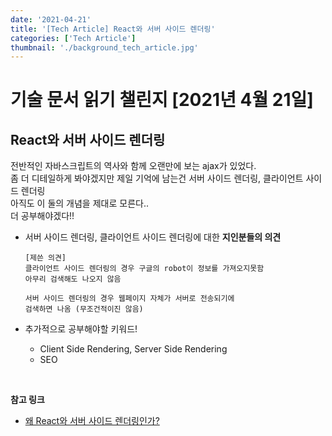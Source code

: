 ```yaml
---
date: '2021-04-21'
title: '[Tech Article] React와 서버 사이드 렌더링'
categories: ['Tech Article']
thumbnail: './background_tech_article.jpg'
---
```


# 기술 문서 읽기 챌린지 [2021년 4월 21일]

## **React와 서버 사이드 렌더링**

전반적인 자바스크립트의 역사와 함께 오랜만에 보는 ajax가 있었다.  
좀 더 디테일하게 봐야겠지만 제일 기억에 남는건 서버 사이드 렌더링, 클라이언트 사이드 렌더링  
아직도 이 둘의 개념을 제대로 모른다..  
더 공부해야겠다!!

-   서버 사이드 렌더링, 클라이언트 사이드 렌더링에 대한 **지인분들의 의견**

    ```
    [제쓴 의견]
    클라이언트 사이드 렌더링의 경우 구글의 robot이 정보를 가져오지못함
    아무리 검색해도 나오지 않음

    서버 사이드 렌더링의 경우 웹페이지 자체가 서버로 전송되기에
    검색하면 나옴 (무조건적이진 않음)
    ```

-   추가적으로 공부해야할 키워드!
    -   Client Side Rendering, Server Side Rendering
    -   SEO

<br/>

**참고 링크**

-   [왜 React와 서버 사이드 렌더링인가?](https://subicura.com/2016/06/20/server-side-rendering-with-react.html)
